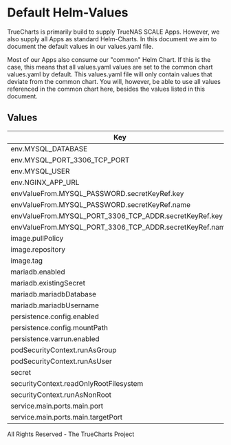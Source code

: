 # Default Helm-Values

TrueCharts is primarily build to supply TrueNAS SCALE Apps.
However, we also supply all Apps as standard Helm-Charts. In this document we aim to document the default values in our values.yaml file.

Most of our Apps also consume our "common" Helm Chart.
If this is the case, this means that all values.yaml values are set to the common chart values.yaml by default. This values.yaml file will only contain values that deviate from the common chart.
You will, however, be able to use all values referenced in the common chart here, besides the values listed in this document.

## Values

| Key | Type | Default | Description |
|-----|------|---------|-------------|
| env.MYSQL_DATABASE | string | `"snipe-it"` |  |
| env.MYSQL_PORT_3306_TCP_PORT | string | `"3306"` |  |
| env.MYSQL_USER | string | `"snipe-it"` |  |
| env.NGINX_APP_URL | string | `"{{ include \"common.names.fullname\" . }}:8080"` |  |
| envValueFrom.MYSQL_PASSWORD.secretKeyRef.key | string | `"mariadb-password"` |  |
| envValueFrom.MYSQL_PASSWORD.secretKeyRef.name | string | `"mariadbcreds"` |  |
| envValueFrom.MYSQL_PORT_3306_TCP_ADDR.secretKeyRef.key | string | `"plainhost"` |  |
| envValueFrom.MYSQL_PORT_3306_TCP_ADDR.secretKeyRef.name | string | `"mariadbcreds"` |  |
| image.pullPolicy | string | `"IfNotPresent"` |  |
| image.repository | string | `"tccr.io/truecharts/snipe-it"` |  |
| image.tag | string | `"v5.4.0@sha256:f7a8b7ab935fbc4683b46e134c9ec9741e8e2df2049520a9dccc834a9edc3b38"` |  |
| mariadb.enabled | bool | `true` |  |
| mariadb.existingSecret | string | `"mariadbcreds"` |  |
| mariadb.mariadbDatabase | string | `"snipe-it"` |  |
| mariadb.mariadbUsername | string | `"snipe-it"` |  |
| persistence.config.enabled | bool | `true` |  |
| persistence.config.mountPath | string | `"/config"` |  |
| persistence.varrun.enabled | bool | `true` |  |
| podSecurityContext.runAsGroup | int | `0` |  |
| podSecurityContext.runAsUser | int | `0` |  |
| secret | object | `{}` |  |
| securityContext.readOnlyRootFilesystem | bool | `false` |  |
| securityContext.runAsNonRoot | bool | `false` |  |
| service.main.ports.main.port | int | `10120` |  |
| service.main.ports.main.targetPort | int | `80` |  |

All Rights Reserved - The TrueCharts Project
